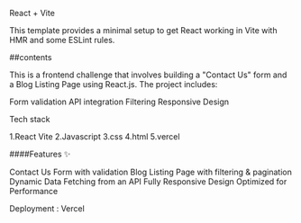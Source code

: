React + Vite

This template provides a minimal setup to get React working in Vite with HMR and some ESLint rules.

##contents

This is a frontend challenge that involves building a "Contact Us" form and a Blog Listing Page using React.js. The project includes:

Form validation
API integration
Filtering
Responsive Design

Tech stack


1.React Vite
2.Javascript
3.css
4.html
5.vercel

####Features ✨


Contact Us Form with validation
Blog Listing Page with filtering & pagination
Dynamic Data Fetching from an API
Fully Responsive Design
Optimized for Performance

Deployment : Vercel

